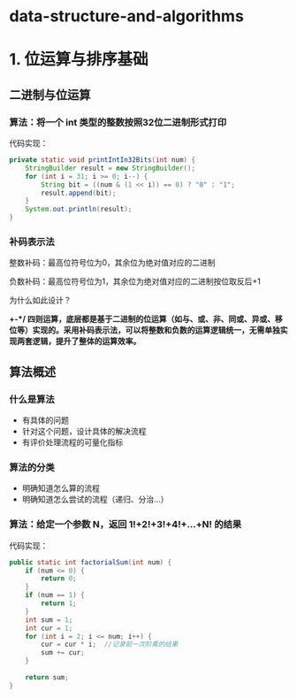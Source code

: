# data-structure-and-algorithms
# 1. 位运算与排序基础

## 二进制与位运算

### 算法：将一个 int 类型的整数按照32位二进制形式打印

代码实现：

```Java
private static void printIntIn32Bits(int num) {
    StringBuilder result = new StringBuilder();
    for (int i = 31; i >= 0; i--) {
        String bit = ((num & (1 << i)) == 0) ? "0" : "1";
        result.append(bit);
    }
    System.out.println(result);
}
```

### 补码表示法

整数补码：最高位符号位为0，其余位为绝对值对应的二进制

负数补码：最高位符号位为1，其余位为绝对值对应的二进制按位取反后+1

为什么如此设计？

**+-\*/ 四则运算，底层都是基于二进制的位运算（如与、或、非、同或、异或、移位等）实现的。采用补码表示法，可以将整数和负数的运算逻辑统一，无需单独实现两套逻辑，提升了整体的运算效率。**

## 算法概述

### 什么是算法

- 有具体的问题
- 针对这个问题，设计具体的解决流程
- 有评价处理流程的可量化指标

### 算法的分类

- 明确知道怎么算的流程
- 明确知道怎么尝试的流程（递归、分治...）

### 算法：给定一个参数 N，返回 1!+2!+3!+4!+…+N! 的结果

代码实现：

```Java
public static int factorialSum(int num) {
    if (num <= 0) {
        return 0;
    }
    if (num == 1) {
        return 1;
    }
    int sum = 1;
    int cur = 1;
    for (int i = 2; i <= num; i++) {
        cur = cur * i;  //记录前一次阶乘的结果
        sum += cur;
    }
    
    return sum;
}
```
